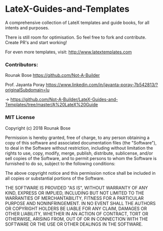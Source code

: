 # LateX-Guides-and-Templates
A comprehensive collection of LateX templates and guide books, for all intents and purposes.

There is still room for optimisation. So feel free to fork and contribute. Create PR's and start working!

For even more templates, visit: http://www.latextemplates.com


### Contributors: 

Rounak Bose https://github.com/Not-A-Builder

Prof. Jayanta Poray https://www.linkedin.com/in/jayanta-poray-7b542813/?originalSubdomain=lu

-> https://github.com/Not-A-Builder/LateX-Guides-and-Templates/tree/master/A%20LateX%20Guide


### MIT License

Copyright (c) 2018 Rounak Bose

Permission is hereby granted, free of charge, to any person obtaining a copy
of this software and associated documentation files (the "Software"), to deal
in the Software without restriction, including without limitation the rights
to use, copy, modify, merge, publish, distribute, sublicense, and/or sell
copies of the Software, and to permit persons to whom the Software is
furnished to do so, subject to the following conditions:

The above copyright notice and this permission notice shall be included in all
copies or substantial portions of the Software.

THE SOFTWARE IS PROVIDED "AS IS", WITHOUT WARRANTY OF ANY KIND, EXPRESS OR
IMPLIED, INCLUDING BUT NOT LIMITED TO THE WARRANTIES OF MERCHANTABILITY,
FITNESS FOR A PARTICULAR PURPOSE AND NONINFRINGEMENT. IN NO EVENT SHALL THE
AUTHORS OR COPYRIGHT HOLDERS BE LIABLE FOR ANY CLAIM, DAMAGES OR OTHER
LIABILITY, WHETHER IN AN ACTION OF CONTRACT, TORT OR OTHERWISE, ARISING FROM,
OUT OF OR IN CONNECTION WITH THE SOFTWARE OR THE USE OR OTHER DEALINGS IN THE
SOFTWARE.
